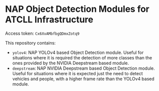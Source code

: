 # NAP Object Detection Modules for ATCLL Infrastructure

Access token: `Cx6XvAMbfbgQDmxZotq9`

This repository contains:
- `yolov4`: NAP YOLOv4 based Object Detection module. Useful for situations where it is required the detection of more classes than the ones provided by the NVIDIA Deepstream based module.
- `deepstream`: NAP NVIDIA Deepstream based Object Detection module. Useful for situations where it is expected just the need to detect vehicles and people, with a higher frame rate than the YOLOv4 based module.
